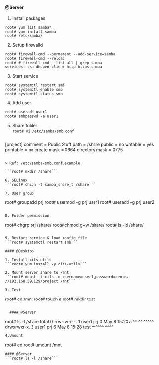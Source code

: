 #### @Server

1. Install packages
```
root# yum list samba*
root# yum install samba
root# /etc/samba/
```  

2. Setup firewalld
```
root# firewall-cmd --permanent --add-service=samba
root# firewall-cmd --reload
root# # firewall-cmd --list-all | grep samba
services: ssh dhcpv6-client http https samba
```

3. Start service
```
root# systemctl restart smb
root# systemctl enable smb
root# systemctl status smb
```

4. Add user
```
root# useradd user1
root# smbpasswd -a user1
```

5. Share folder  
```root# vi /etc/samba/smb.conf```
> ```
[project]
   comment = Public Stuff
   path = /share
   public = no
   writable = yes
   printable = no
   create mask = 0664
   directory mask = 0775
```

> Ref: /etc/samba/smb.conf.example  

```root# mkdir /share```  

6. SELinux  
```root# chcon -t samba_share_t /share```

7. User group
```
root# groupadd prj
root# usermod -g prj user1
root# useradd -g prj user2
```

8. Folder permission
```
root# chgrp prj /share/
root# chmod g+w /share/
root# ls -ld /share/
```

9. Restart service & load config file
```root# systemctl restart smb```

#### @Desktop

1. Install cifs-utils
```root# yum install -y cifs-utils```

2. Mount server share to /mnt  
```root# mount -t cifs -o username=user1,password=centos //192.168.59.129/project /mnt```

3. Test
```
root# cd /mnt
root# touch a
root# mkdir test
```

  #### @Server

  ```
  root# ls -l /share
  total 0
  -rw-rw-r--. 1 user1 prj 0 May  8 15:23 a
  ^^ ^^        ^^^^^
  drwxrwxr-x. 2 user1 prj 6 May  8 15:28 test
  ^^^^^^       ^^^^
  ```  
4.Umount
```
root# cd
root# umount /mnt
```
#### @Server
```root# ls -l /share```
